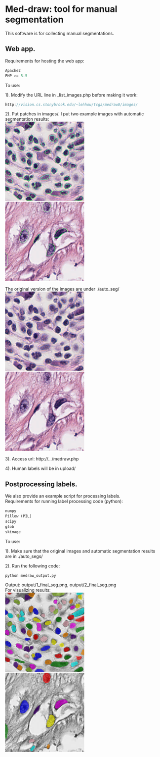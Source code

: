 # Med-draw: tool for manual segmentation

This software is for collecting manual segmentations.

## Web app.
Requirements for hosting the web app:

```javascript
Apache2
PHP >= 5.5
```

To use:

1). Modify the URL line in _list_images.php before making it work:  
```javascript
http://vision.cs.stonybrook.edu/~lehhou/tcga/medraw0/images/
```

2). Put patches in images/. I put two example images with automatic segmentation results:  
![images/1.png](images/1.png)
![images/2.png](images/2.png)

The original version of the images are under ./auto_seg/  
![auto_segs/1_original.png](auto_segs/1_original.png)
![auto_segs/2_original.png](auto_segs/2_original.png)

3). Access url: http://.../medraw.php

4). Human labels will be in upload/

## Postprocessing labels.
We also provide an example script for processing labels.  
Requirements for running label processing code (python):

```python
numpy
Pillow (PIL)
scipy
glob
skimage
```

To use:

1). Make sure that the original images and automatic segmentation results are in ./auto_segs/

2). Run the following code:
```python
python medraw_output.py
```

Output: output/1_final_seg.png, output/2_final_seg.png  
For visualizing results:  
![output/1_final_seg_visual.png](output/1_final_seg_visual.png)
![output/2_final_seg_visual.png](output/2_final_seg_visual.png)
